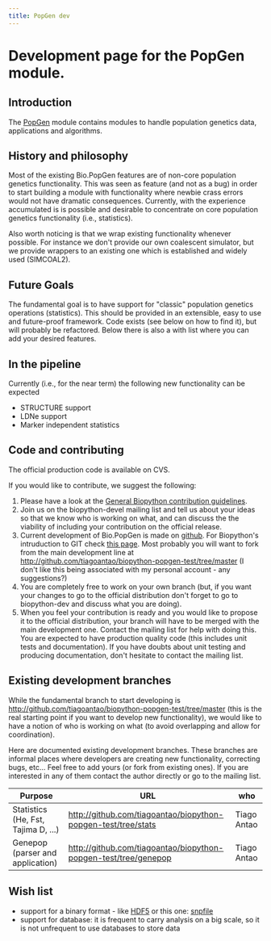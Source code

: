 ```yaml
---
title: PopGen dev
---
```


Development page for the PopGen module.
=======================================

Introduction
------------

The [PopGen](PopGen "wikilink") module contains modules to handle
population genetics data, applications and algorithms.

History and philosophy
----------------------

Most of the existing Bio.PopGen features are of non-core population
genetics functionality. This was seen as feature (and not as a bug) in
order to start building a module with functionality where newbie crass
errors would not have dramatic consequences. Currently, with the
experience accumulated is is possible and desirable to concentrate on
core population genetics functionality (i.e., statistics).

Also worth noticing is that we wrap existing functionality whenever
possible. For instance we don't provide our own coalescent simulator,
but we provide wrappers to an existing one which is established and
widely used (SIMCOAL2).

Future Goals
------------

The fundamental goal is to have support for "classic" population
genetics operations (statistics). This should be provided in an
extensible, easy to use and future-proof framework. Code exists (see
below on how to find it), but will probably be refactored. Below there
is also a with list where you can add your desired features.

In the pipeline
---------------

Currently (i.e., for the near term) the following new functionality can
be expected

-   STRUCTURE support
-   LDNe support
-   Marker independent statistics

Code and contributing
---------------------

The official production code is available on CVS.

If you would like to contribute, we suggest the following:

1.  Please have a look at the [General Biopython contribution
    guidelines](Contributing "wikilink").
2.  Join us on the biopython-devel mailing list and tell us about your
    ideas so that we know who is working on what, and can discuss the
    the viability of including your contribution on the
    official release.
3.  Current development of Bio.PopGen is made on
    [github](http://github.com). For Biopython's intruduction to GIT
    check [this page](GitUsage "wikilink"). Most probably you will want
    to fork from the main development line at
    <http://github.com/tiagoantao/biopython-popgen-test/tree/master> (I
    don't like this being associated with my personal account -
    any suggestions?)
4.  You are completely free to work on your own branch (but, if you want
    your changes to go to the official distribution don't forget to go
    to biopython-dev and discuss what you are doing).
5.  When you feel your contribution is ready and you would like to
    propose it to the official distribution, your branch will have to be
    merged with the main development one. Contact the mailing list for
    help with doing this. You are expected to have production quality
    code (this includes unit tests and documentation). If you have
    doubts about unit testing and producing documentation, don't
    hesitate to contact the mailing list.

Existing development branches
-----------------------------

While the fundamental branch to start developing is
<http://github.com/tiagoantao/biopython-popgen-test/tree/master> (this
is the real starting point if you want to develop new functionality), we
would like to have a notion of who is working on what (to avoid
overlapping and allow for coordination).

Here are documented existing development branches. These branches are
informal places where developers are creating new functionality,
correcting bugs, etc... Feel free to add yours (or fork from existing
ones). If you are interested in any of them contact the author directly
or go to the mailing list.

| Purpose                             | URL                                                               | who         |
|-------------------------------------|-------------------------------------------------------------------|-------------|
| Statistics (He, Fst, Tajima D, ...) | <http://github.com/tiagoantao/biopython-popgen-test/tree/stats>   | Tiago Antao |
| Genepop (parser and application)    | <http://github.com/tiagoantao/biopython-popgen-test/tree/genepop> | Tiago Antao |

Wish list
---------

-   support for a binary format - like [HDF5](http://www.pytables.org)
    or this one:
    [snpfile](http://lists.open-bio.org/pipermail/biopython/2008-December/004830.html)
-   support for database: it is frequent to carry analysis on a big
    scale, so it is not unfrequent to use databases to store data

